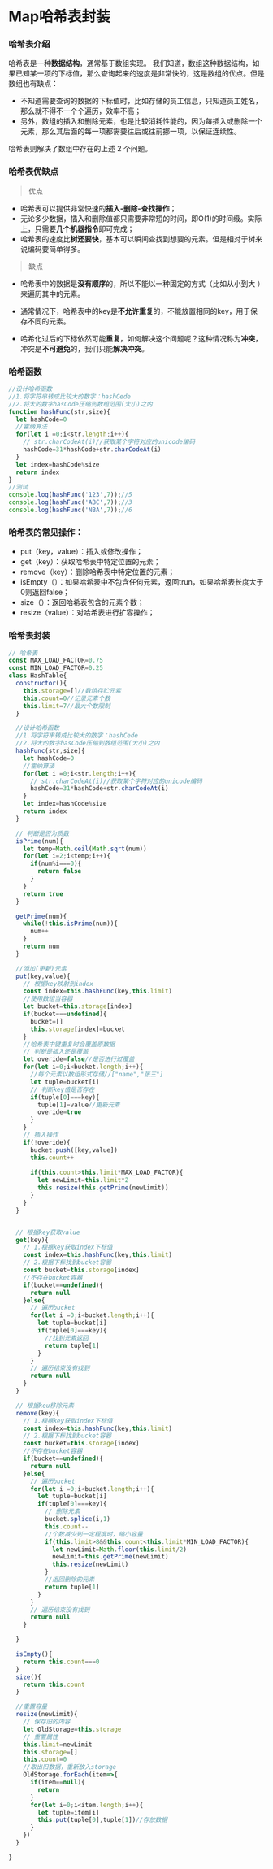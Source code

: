 # Map哈希表封装

### 哈希表介绍

哈希表是一种**数据结构**，通常基于数组实现。 我们知道，数组这种数据结构，如果已知某一项的下标值，那么查询起来的速度是非常快的，这是数组的优点。但是数组也有缺点：

- 不知道需要查询的数据的下标值时，比如存储的员工信息，只知道员工姓名，那么就不得不一个个遍历，效率不高；
- 另外，数组的插入和删除元素，也是比较消耗性能的，因为每插入或删除一个元素，那么其后面的每一项都需要往后或往前挪一项，以保证连续性。

哈希表则解决了数组中存在的上述 2 个问题。



### 哈希表优缺点

> 优点

- 哈希表可以提供非常快速的**插入-删除-查找操作**；
- 无论多少数据，插入和删除值都只需要非常短的时间，即O(1)的时间级。实际上，只需要**几个机器指令**即可完成；
- 哈希表的速度比**树还要快**，基本可以瞬间查找到想要的元素。但是相对于树来说编码要简单得多。

> 缺点

- 哈希表中的数据是**没有顺序**的，所以不能以一种固定的方式（比如从小到大 ）来遍历其中的元素。
- 通常情况下，哈希表中的key是**不允许重复**的，不能放置相同的key，用于保存不同的元素。

- 哈希化过后的下标依然可能**重复**，如何解决这个问题呢？这种情况称为**冲突**，冲突是**不可避免**的，我们只能**解决冲突**。





### 哈希函数

```js
//设计哈希函数
//1.将字符串转成比较大的数字：hashCede
//2.将大的数字hasCode压缩到数组范围(大小)之内
function hashFunc(str,size){
  let hashCode=0
  //霍纳算法
  for(let i =0;i<str.length;i++){
    // str.charCodeAt(i)//获取某个字符对应的unicode编码
    hashCode=31*hashCode+str.charCodeAt(i)
  }
  let index=hashCode%size
  return index
}
//测试
console.log(hashFunc('123',7));//5
console.log(hashFunc('ABC',7));//3
console.log(hashFunc('NBA',7));//6

```



### **哈希表的常见操作：**

- put（key，value）：插入或修改操作；
- get（key）：获取哈希表中特定位置的元素；
- remove（key）：删除哈希表中特定位置的元素；
- isEmpty（）：如果哈希表中不包含任何元素，返回trun，如果哈希表长度大于0则返回false；
- size（）：返回哈希表包含的元素个数；
- resize（value）：对哈希表进行扩容操作；

### 哈希表封装

```js
// 哈希表
const MAX_LOAD_FACTOR=0.75
const MIN_LOAD_FACTOR=0.25
class HashTable{
  constructor(){
    this.storage=[]//数组存贮元素
    this.count=0//记录元素个数
    this.limit=7//最大个数限制
  }

  //设计哈希函数
  //1.将字符串转成比较大的数字：hashCede
  //2.将大的数字hasCode压缩到数组范围(大小)之内
  hashFunc(str,size){
    let hashCode=0
    //霍纳算法
    for(let i =0;i<str.length;i++){
      // str.charCodeAt(i)//获取某个字符对应的unicode编码
      hashCode=31*hashCode+str.charCodeAt(i)
    }
    let index=hashCode%size
    return index
  }

  // 判断是否为质数
  isPrime(num){
    let temp=Math.ceil(Math.sqrt(num))
    for(let i=2;i<temp;i++){
      if(num%i===0){
        return false
      }
    }
    return true
  }

  getPrime(num){
    while(!this.isPrime(num)){
      num++
    }
    return num
  }

  //添加(更新)元素
  put(key,value){
    // 根据key映射到index
    const index=this.hashFunc(key,this.limit)
    //使用数组当容器
    let bucket=this.storage[index]
    if(bucket===undefined){
      bucket=[]
      this.storage[index]=bucket
    }
    //哈希表中键重复时会覆盖原数据
    // 判断是插入还是覆盖
    let overide=false//是否进行过覆盖
    for(let i=0;i<bucket.length;i++){
      //每个元素以数组形式存储//["name","张三"]
      let tuple=bucket[i] 
      // 判断key值是否存在
      if(tuple[0]===key){
        tuple[1]=value//更新元素
        overide=true
      }
    }
    // 插入操作
    if(!overide){
      bucket.push([key,value])
      this.count++
    
      if(this.count>this.limit*MAX_LOAD_FACTOR){
        let newLimit=this.limit*2
        this.resize(this.getPrime(newLimit))
      }
    }
  } 


  // 根据key获取value
  get(key){
    // 1.根据key获取index下标值
    const index=this.hashFunc(key,this.limit)
    // 2.根据下标找到bucket容器
    const bucket=this.storage[index]
    //不存在bucket容器
    if(bucket==undefined){
      return null
    }else{
      // 遍历bucket
      for(let i =0;i<bucket.length;i++){
        let tuple=bucket[i]
        if(tuple[0]===key){
          //找到元素返回
          return tuple[1]
        }
      }
      // 遍历结束没有找到
      return null
    }
  }

  // 根据keu移除元素
  remove(key){
    // 1.根据key获取index下标值
    const index=this.hashFunc(key,this.limit)
    // 2.根据下标找到bucket容器
    const bucket=this.storage[index]
    //不存在bucket容器
    if(bucket==undefined){
      return null
    }else{
      // 遍历bucket
      for(let i =0;i<bucket.length;i++){
        let tuple=bucket[i]
        if(tuple[0]===key){
          // 删除元素
          bucket.splice(i,1)
          this.count--
          //个数减少到一定程度时，缩小容量
          if(this.limit>8&&this.count<this.limit*MIN_LOAD_FACTOR){
            let newLimit=Math.floor(this.limit/2)
            newLimit=this.getPrime(newLimit)
            this.resize(newLimit)
          }
          //返回删除的元素
          return tuple[1]
        }
      }
      // 遍历结束没有找到
      return null
    }

  }

  isEmpty(){
    return this.count===0
  }
  size(){
    return this.count
  }

  //重置容量
  resize(newLimit){
    // 保存旧的内容
    let OldStorage=this.storage
    // 重置属性
    this.limit=newLimit
    this.storage=[]
    this.count=0
    //取出旧数据，重新放入storage
    OldStorage.forEach(item=>{
      if(item==null){
        return 
      }
      for(let i=0;i<item.length;i++){
        let tuple=item[i]
        this.put(tuple[0],tuple[1])//存放数据
      }
    })
  }

}

```

